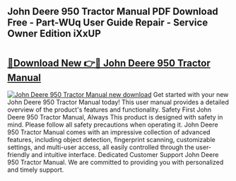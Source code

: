 ## John Deere 950 Tractor Manual PDF Download Free - Part-WUq User Guide Repair - Service Owner Edition iXxUP

# <h2><a href="http://bc9239.oget.top/?id=John+Deere+950+Tractor+Manual">🔗Download New 👉🔴 John Deere 950 Tractor Manual</a></h2>

[![John Deere 950 Tractor Manual new download](https://i.imgur.com/5g1atiW.png)](http://bc9239.oget.top/?id=John+Deere+950+Tractor+Manual)
Get started with your new John Deere 950 Tractor Manual today! This user manual provides a detailed overview of the product's features and functionality. Safety First John Deere 950 Tractor Manual, Always This product is designed with safety in mind. Please follow all safety precautions when operating it. John Deere 950 Tractor Manual comes with an impressive collection of advanced features, including object detection, fingerprint scanning, customizable settings, and multi-user access, all easily controlled through the user-friendly and intuitive interface. Dedicated Customer Support John Deere 950 Tractor Manual. We are committed to providing you with personalized and timely support.
